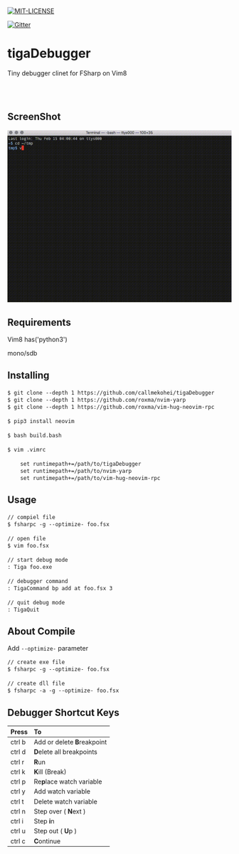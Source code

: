 [![MIT-LICENSE](http://img.shields.io/badge/license-MIT-blue.svg?style=flat)](https://github.com/callmekohei/tigaDebugger/blob/master/LICENSE)

[![Gitter](https://img.shields.io/gitter/room/nwjs/nw.js.svg)](https://gitter.im/vim-jp/reading-vimrc)

# tigaDebugger

Tiny debugger clinet for FSharp on Vim8

<br>
<br>

## ScreenShot

![alt text](./pic/20180215.gif)

## Requirements

Vim8 has('python3')

mono/sdb


## Installing

```
$ git clone --depth 1 https://github.com/callmekohei/tigaDebugger
$ git clone --depth 1 https://github.com/roxma/nvim-yarp
$ git clone --depth 1 https://github.com/roxma/vim-hug-neovim-rpc

$ pip3 install neovim

$ bash build.bash

$ vim .vimrc

    set runtimepath+=/path/to/tigaDebugger
    set runtimepath+=/path/to/nvim-yarp
    set runtimepath+=/path/to/vim-hug-neovim-rpc
```

## Usage

```
// compiel file
$ fsharpc -g --optimize- foo.fsx

// open file
$ vim foo.fsx

// start debug mode
: Tiga foo.exe

// debugger command
: TigaCommand bp add at foo.fsx 3

// quit debug mode
: TigaQuit
```

## About Compile

Add `--optimize-` parameter

```
// create exe file
$ fsharpc -g --optimize- foo.fsx

// create dll file
$ fsharpc -a -g --optimize- foo.fsx
```

## Debugger Shortcut Keys

| Press         | To            |
| :------------ | :-------------|
| ctrl b        | Add or delete <b>B</span></b>reakpoint |
| ctrl d        | <b>D</b>elete all breakpoints |
| ctrl r        | <b>R</b>un |
| ctrl k        | <b>K</b>ill (Break) |
| ctrl p        | Re<b>p</b>lace watch variable |
| ctrl y        | Add watch variable |
| ctrl t        | Delete watch variable |
| ctrl n        | Step over ( <b>N</b>ext ) |
| ctrl i        | Step <b>i</b>n | 
| ctrl u        | Step out ( <b>U</b>p ) | 
| ctrl c        | <b>C</b>ontinue |
